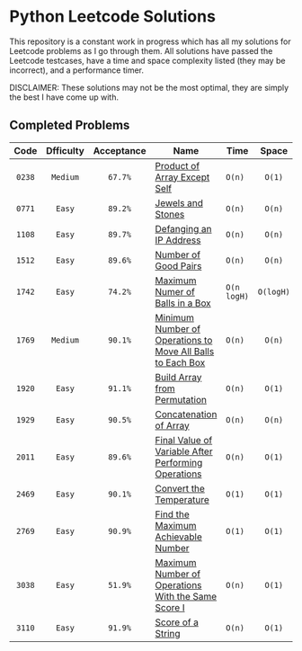 # Python Leetcode Solutions
This repository is a constant work in progress which has all my solutions for Leetcode problems as I go through them. All solutions have passed the Leetcode testcases, have a time and space complexity listed (they may be incorrect), and a performance timer.  
  
DISCLAIMER: These solutions may not be the most optimal, they are simply the best I have come up with.

## Completed Problems
|  Code  | Dfficulty | Acceptance |                                                                              Name                                                                               |    Time     |   Space   |
| :---:  |   :---:   |    :---:   |                                                                              ---                                                                                |    ---      |   :---:   |
| `0238` | `Medium`  | `67.7%`    | [Product of Array Except Self](leetcode.com/problems/product-of-array-except-self)                                                                              | `O(n)`      | `O(1)`    |
| `0771` | `Easy`    | `89.2%`    | [Jewels and Stones](leetcode.com/problems/jewels-and-stones)                                                                                                    | `O(n)`      | `O(n)`    |
| `1108` | `Easy`    | `89.7%`    | [Defanging an IP Address](leetcode.com/problems/defanging-an-ip-address)                                                                                        | `O(n)`      | `O(n)`    |
| `1512` | `Easy`    | `89.6%`    | [Number of Good Pairs](leetcode.com/problems/number-of-good-pairs)                                                                                              | `O(n)`      | `O(n)`    |
| `1742` | `Easy`    | `74.2%`    | [Maximum Numer of Balls in a Box](leetcode.com/problems/maximum-number-of-balls-in-a-box)                                                                       | `O(n logH)` | `O(logH)` |
| `1769` | `Medium`  | `90.1%`    | [Minimum Number of Operations to Move All Balls to Each Box](leetcode.com/problems/minimum-number-of-operations-to-move-all-balls-to-each-box)                  | `O(n)`      | `O(n)`    |
| `1920` | `Easy`    | `91.1%`    | [Build Array from Permutation](leetcode.com/problems/build-array-from-permutation)                                                                              | `O(n)`      | `O(1)`    |
| `1929` | `Easy`    | `90.5%`    | [Concatenation of Array]([url](leetcode.com/problems/concatenation-of-array))                                                                                   | `O(n)`      | `O(n)`    |
| `2011` | `Easy`    | `89.6%`    | [Final Value of Variable After Performing Operations](leetcode.com/problems/final-value-of-variable-after-performing-operations)                                | `O(n)`      | `O(1)`    |
| `2469` | `Easy`    | `90.1%`    | [Convert the Temperature]([url](leetcode.com/problems/convert-the-temperature))                                                                                 | `O(1)`      | `O(1)`    |
| `2769` | `Easy`    | `90.9%`    | [Find the Maximum Achievable Number]([url](leetcode.com/problems/find-the-maximum-achievable-number))                                                           | `O(1)`      | `O(1)`    |
| `3038` | `Easy`    | `51.9%`    | [Maximum Number of Operations With the Same Score I]([url](leetcode.com/problems/maximum-number-of-operations-with-the-same-score-i))                           | `O(n)`      | `O(1)`    |
| `3110` | `Easy`    | `91.9%`    | [Score of a String]([url](leetcode.com/problems/score-of-a-string))                                                                                             | `O(n)`      | `O(1)`    |
